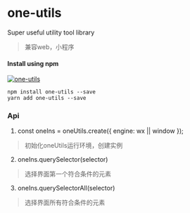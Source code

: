 # one-utils
Super useful utility tool library
> 兼容web，小程序
#### Install using npm 
[![one-utils](https://nodei.co/npm/one-utils.png)](https://npmjs.org/package/one-utils)
``` 
npm install one-utils --save
yarn add one-utils --save
```
### Api

1. const oneIns = oneUtils.create({ engine: wx || window });
> 初始化oneUtils运行环境，创建实例
2. oneIns.querySelector(selector)
> 选择界面第一个符合条件的元素
3. oneIns.querySelectorAll(selector)
> 选择界面所有符合条件的元素
